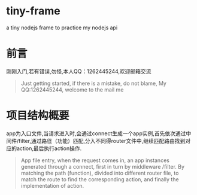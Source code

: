 # tiny-frame
  a tiny nodejs frame to practice my nodejs api

# 前言
  刚刚入门,若有错误,勿怪,本人QQ：1262445244,欢迎邮箱交流
> Just getting started, if there is a mistake, do not blame, My QQ:1262445244, welcome to the mail me

# 项目结构概要
  app为入口文件,当请求进入时,会通过connect生成一个app实例,首先依次通过中间件/filter,通过路径（功能）匹配,分入不同得router文件中,继续匹配路由找到对应的action,最后执行action操作.
> App file entry, when the request comes in, an app instances generated through a connect, first in turn by middleware /filter. By matching the path (function), divided into different router file, to match the route to find the corresponding action, and finally the implementation of action.


